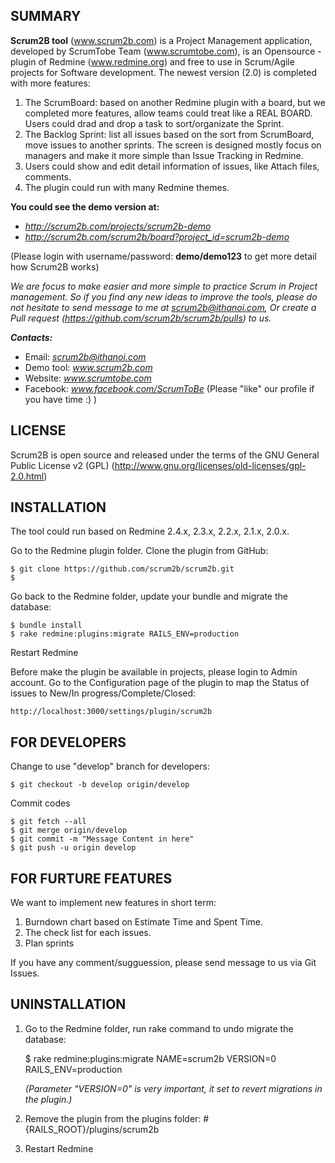 SUMMARY
-------

**Scrum2B tool** (www.scrum2b.com) is a Project Management application, developed by ScrumTobe Team (www.scrumtobe.com), is an Opensource - plugin of Redmine (www.redmine.org) and free to use in Scrum/Agile projects for Software development.
The newest version (2.0) is completed with more features:

1. The ScrumBoard: based on another Redmine plugin with a board, but we completed more features, allow teams could treat like a REAL BOARD. Users could drad and drop a task to sort/organizate the Sprint.
2. The Backlog Sprint: list all issues based on the sort from ScrumBoard, move issues to another sprints. The screen is designed mostly focus on managers and make it more simple than Issue Tracking in Redmine.
3. Users could show and edit detail information of issues, like Attach files, comments.
4. The plugin could run with many Redmine themes.

**You could see the demo version at:**
- *http://scrum2b.com/projects/scrum2b-demo*
- *http://scrum2b.com/scrum2b/board?project_id=scrum2b-demo*

(Please login with username/password: **demo/demo123** to get more detail how Scrum2B works)

*We are focus to make easier and more simple to practice Scrum in Project management. 
So if you find any new ideas to improve the tools, please do not hesitate to send message to me at scrum2b@ithanoi.com, 
Or create a Pull request (https://github.com/scrum2b/scrum2b/pulls) to us.*

***Contacts:***
- Email: *scrum2b@ithanoi.com*
- Demo tool: *www.scrum2b.com*
- Website: *www.scrumtobe.com*
- Facebook: *www.facebook.com/ScrumToBe* (Please "like" our profile if you have time :) )


LICENSE
-------

Scrum2B is open source and released under the terms of the GNU General Public License v2 (GPL)  (http://www.gnu.org/licenses/old-licenses/gpl-2.0.html)


INSTALLATION
------------

The tool could run based on Redmine 2.4.x, 2.3.x, 2.2.x, 2.1.x, 2.0.x.

Go to the Redmine plugin folder. Clone the plugin from GitHub:
    
    $ git clone https://github.com/scrum2b/scrum2b.git
    $ 

Go back to the Redmine folder, update your bundle and migrate the database:

    $ bundle install
    $ rake redmine:plugins:migrate RAILS_ENV=production
    

Restart Redmine

Before make the plugin be available in projects, please login to Admin account.
Go to the Configuration page of the plugin to map the Status of issues to New/In progress/Complete/Closed:

    http://localhost:3000/settings/plugin/scrum2b 


FOR DEVELOPERS
--------------

Change to use "develop" branch for developers:

    $ git checkout -b develop origin/develop

Commit codes
  
    $ git fetch --all
    $ git merge origin/develop
    $ git commit -m "Message Content in here"
    $ git push -u origin develop


FOR FURTURE FEATURES
--------------------

We want to implement new features in short term:

1. Burndown chart based on Estimate Time and Spent Time.
2. The check list for each issues.
3. Plan sprints


If you have any comment/sugguession, please send message to us via Git Issues.



UNINSTALLATION
--------------


1. Go to the Redmine folder, run rake command to undo migrate the database:
  
    $ rake redmine:plugins:migrate NAME=scrum2b VERSION=0 RAILS_ENV=production 


    *(Parameter "VERSION=0" is very important, it set to revert migrations in the plugin.)*
    
2. Remove the plugin from the plugins folder: #{RAILS_ROOT}/plugins/scrum2b

3. Restart Redmine

